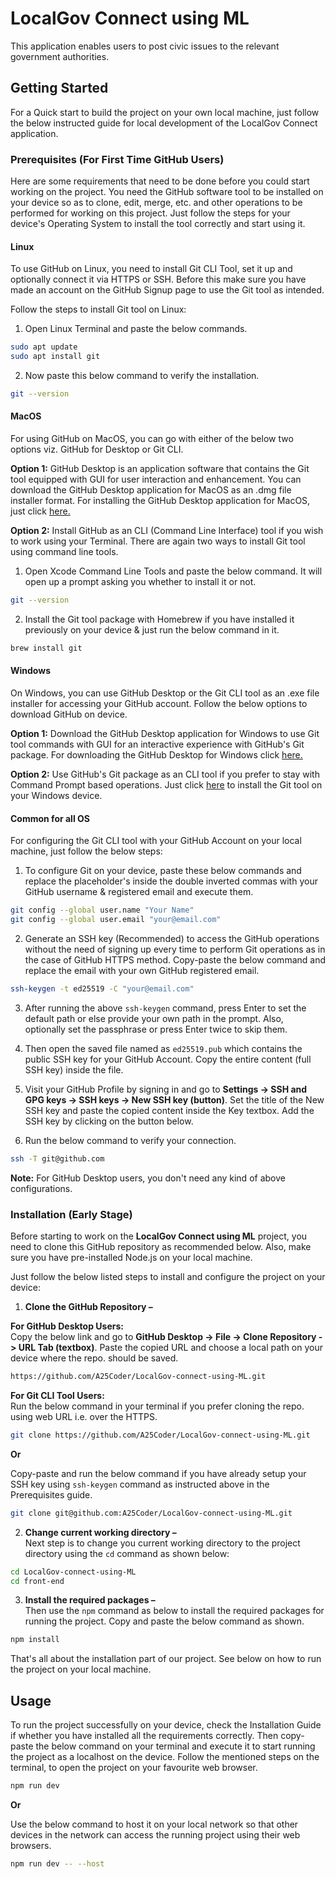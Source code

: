 # LocalGov Connect using ML
This application enables users to post civic issues to the relevant government authorities.

## Getting Started
For a Quick start to build the project on your own local machine, just follow the below instructed guide for local development of the LocalGov Connect application.

### Prerequisites (For First Time GitHub Users)
Here are some requirements that need to be done before you could start working on the project. You need the GitHub software tool to be installed on your device so as to clone, edit, merge, etc. and other operations to be performed for working on this project. Just follow the steps for your device's Operating System to install the tool correctly and start using it.

#### Linux
To use GitHub on Linux, you need to install Git CLI Tool, set it up and optionally connect it via HTTPS or SSH. Before this make sure you have made an account on the GitHub Signup page to use the Git tool as intended.

Follow the steps to install Git tool on Linux:
1. Open Linux Terminal and paste the below commands.
```sh
sudo apt update
sudo apt install git
```

2. Now paste this below command to verify the installation.
```sh
git --version
```

#### MacOS
For using GitHub on MacOS, you can go with either of the below two options viz. GitHub for Desktop or Git CLI.

**Option 1:** GitHub Desktop is an application software that contains the Git tool equipped with GUI for user interaction and enhancement. You can download the GitHub Desktop application for MacOS as an .dmg file installer format. For installing the GitHub Desktop application for MacOS, just click [here.](https://central.github.com/deployments/desktop/desktop/latest/darwin)

**Option 2:** Install GitHub as an CLI (Command Line Interface) tool if you wish to work using your Terminal. There are again two ways to install Git tool using command line tools.

1. Open Xcode Command Line Tools and paste the below command. It will open up a prompt asking you whether to install it or not.
```sh
git --version
```

2. Install the Git tool package with Homebrew if you have installed it previously on your device & just run the below command in it.
```sh
brew install git
```

#### Windows
On Windows, you can use GitHub Desktop or the Git CLI tool as an .exe file installer for accessing your GitHub account. Follow the below options to download GitHub on device.

**Option 1:** Download the GitHub Desktop application for Windows to use Git tool commands with GUI for an interactive experience with GitHub's Git package. For downloading the GitHub Desktop for Windows click [here.](https://central.github.com/deployments/desktop/desktop/latest/win32)

**Option 2:** Use GitHub's Git package as an CLI tool if you prefer to stay with Command Prompt based operations. Just click [here](https://github.com/git-for-windows/git/releases/download/v2.50.1.windows.1/Git-2.50.1-64-bit.exe) to install the Git tool on your Windows device.

#### Common for all OS
For configuring the Git CLI tool with your GitHub Account on your local machine, just follow the below steps:

1. To configure Git on your device, paste these below commands and replace the placeholder's inside the double inverted commas with your GitHub username & registered email and execute them.
```sh
git config --global user.name "Your Name"
git config --global user.email "your@email.com"
```

2. Generate an SSH key (Recommended) to access the GitHub operations without the need of signing up every time to perform Git operations as in the case of GitHub HTTPS method. Copy-paste the below command and replace the email with your own GitHub registered email.
```sh
ssh-keygen -t ed25519 -C "your@email.com"
```

3. After running the above `ssh-keygen` command, press Enter to set the default path or else provide your own path in the prompt. Also, optionally set the passphrase or press Enter twice to skip them.

4. Then open the saved file named as `ed25519.pub` which contains the public SSH key for your GitHub Account. Copy the entire content (full SSH key) inside the file.

5. Visit your GitHub Profile by signing in and go to **Settings -> SSH and GPG keys -> SSH keys -> New SSH key (button)**. Set the title of the New SSH key and paste the copied content inside the Key textbox. Add the SSH key by clicking on the button below.

6. Run the below command to verify your connection.
```sh
ssh -T git@github.com
```

**Note:** For GitHub Desktop users, you don't need any kind of above configurations.
 
### Installation (Early Stage)
Before starting to work on the **LocalGov Connect using ML** project, you need to clone this GitHub repository as recommended below. Also, make sure you have pre-installed Node.js on your local machine.

Just follow the below listed steps to install and configure the project on your device:
1. **Clone the GitHub Repository –**  
  
**For GitHub Desktop Users:**  
Copy the below link and go to **GitHub Desktop -> File -> Clone Repository -> URL Tab (textbox)**. Paste the copied URL and choose a local path on your device where the repo. should be saved.  
  
```sh
https://github.com/A25Coder/LocalGov-connect-using-ML.git
```
  
**For Git CLI Tool Users:**  
Run the below command in your terminal if you prefer cloning the repo. using web URL i.e. over the HTTPS.  
```sh
git clone https://github.com/A25Coder/LocalGov-connect-using-ML.git
```
  
**Or**  
  
Copy-paste and run the below command if you have already setup your SSH key using `ssh-keygen` command as instructed above in the Prerequisites guide.  
```sh
git clone git@github.com:A25Coder/LocalGov-connect-using-ML.git
```

2. **Change current working directory –**  
Next step is to change you current working directory to the project directory using the `cd` command as shown below:
```sh
cd LocalGov-connect-using-ML
cd front-end
```

3. **Install the required packages –**  
Then use the `npm` command as below to install the required packages for running the project. Copy and paste the below command as shown.
```sh
npm install
```

That's all about the installation part of our project. See below on how to run the project on your local machine.

## Usage
To run the project successfully on your device, check the Installation Guide if whether you have installed all the requirements correctly. Then copy-paste the below command on your terminal and execute it to start running the project as a localhost on the device. Follow the mentioned steps on the terminal, to open the project on your favourite web browser.
```sh
npm run dev
```
  
**Or**  
  
Use the below command to host it on your local network so that other devices in the network can access the running project using their web browsers.  
```sh
npm run dev -- --host
```
